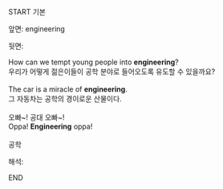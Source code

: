 START
기본

앞면:
engineering


뒷면:
<div>How can we tempt young people into <strong>engineering</strong>? </div><div><div>우리가 어떻게 젊은이들이 공학 분야로 들어오도록 유도할 수 있을까요?</div></div><div><br></div><div><div>The car is a miracle of <strong>engineering</strong>. </div><div><div>그 자동차는 공학의 경이로운 산물이다.</div></div></div><div><br></div><div><div><div><span>오빠~! 공대 오빠~!</span></div></div><div><div><span>Oppa! <strong>Engineering</strong> oppa!</span></div></div></div><div><br></div><div>공학</div>


해석:
<!--ID: 1746614453832-->
END